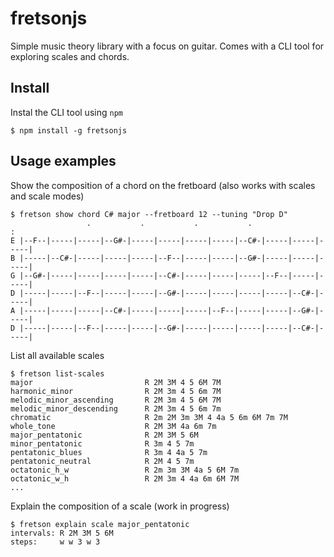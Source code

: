 # fretsonjs

Simple music theory library with a focus on guitar. Comes with a CLI tool
for exploring scales and chords.

## Install

Instal the CLI tool using `npm`
```
$ npm install -g fretsonjs
```

## Usage examples

Show the composition of a chord on the fretboard (also works with scales and scale modes)
```
$ fretson show chord C# major --fretboard 12 --tuning "Drop D"
                 .           .           .           .                 :
E |--F--|-----|-----|--G#-|-----|-----|-----|-----|--C#-|-----|-----|-----|
B |-----|--C#-|-----|-----|-----|--F--|-----|-----|--G#-|-----|-----|-----|
G |--G#-|-----|-----|-----|-----|--C#-|-----|-----|-----|--F--|-----|-----|
D |-----|-----|--F--|-----|-----|--G#-|-----|-----|-----|-----|--C#-|-----|
A |-----|-----|-----|--C#-|-----|-----|-----|--F--|-----|-----|--G#-|-----|
D |-----|-----|--F--|-----|-----|--G#-|-----|-----|-----|-----|--C#-|-----|
```

List all available scales
```
$ fretson list-scales
major                         R 2M 3M 4 5 6M 7M
harmonic_minor                R 2M 3m 4 5 6m 7M
melodic_minor_ascending       R 2M 3m 4 5 6M 7M
melodic_minor_descending      R 2M 3m 4 5 6m 7m
chromatic                     R 2m 2M 3m 3M 4 4a 5 6m 6M 7m 7M
whole_tone                    R 2M 3M 4a 6m 7m
major_pentatonic              R 2M 3M 5 6M
minor_pentatonic              R 3m 4 5 7m
pentatonic_blues              R 3m 4 4a 5 7m
pentatonic_neutral            R 2M 4 5 7m
octatonic_h_w                 R 2m 3m 3M 4a 5 6M 7m
octatonic_w_h                 R 2M 3m 4 4a 6m 6M 7M
...
```

Explain the composition of a scale (work in progress)
```
$ fretson explain scale major_pentatonic
intervals: R 2M 3M 5 6M
steps:     w w 3 w 3
```
